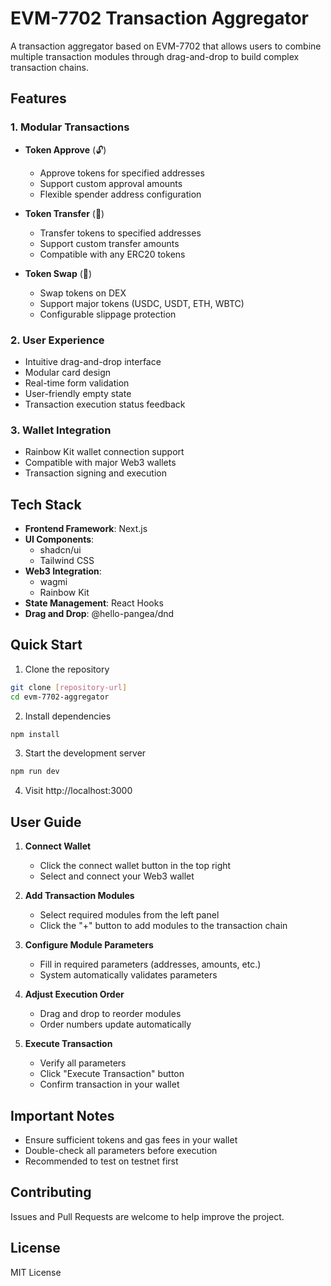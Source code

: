 # EVM-7702 Transaction Aggregator

A transaction aggregator based on EVM-7702 that allows users to combine multiple transaction modules through drag-and-drop to build complex transaction chains.

## Features

### 1. Modular Transactions
- **Token Approve** (🔓)
  - Approve tokens for specified addresses
  - Support custom approval amounts
  - Flexible spender address configuration

- **Token Transfer** (💸)
  - Transfer tokens to specified addresses
  - Support custom transfer amounts
  - Compatible with any ERC20 tokens

- **Token Swap** (🔄)
  - Swap tokens on DEX
  - Support major tokens (USDC, USDT, ETH, WBTC)
  - Configurable slippage protection

### 2. User Experience
- Intuitive drag-and-drop interface
- Modular card design
- Real-time form validation
- User-friendly empty state
- Transaction execution status feedback

### 3. Wallet Integration
- Rainbow Kit wallet connection support
- Compatible with major Web3 wallets
- Transaction signing and execution

## Tech Stack

- **Frontend Framework**: Next.js
- **UI Components**: 
  - shadcn/ui
  - Tailwind CSS
- **Web3 Integration**: 
  - wagmi
  - Rainbow Kit
- **State Management**: React Hooks
- **Drag and Drop**: @hello-pangea/dnd

## Quick Start

1. Clone the repository
```bash
git clone [repository-url]
cd evm-7702-aggregator
```

2. Install dependencies
```bash
npm install
```

3. Start the development server
```bash
npm run dev
```

4. Visit http://localhost:3000

## User Guide

1. **Connect Wallet**
   - Click the connect wallet button in the top right
   - Select and connect your Web3 wallet

2. **Add Transaction Modules**
   - Select required modules from the left panel
   - Click the "+" button to add modules to the transaction chain

3. **Configure Module Parameters**
   - Fill in required parameters (addresses, amounts, etc.)
   - System automatically validates parameters

4. **Adjust Execution Order**
   - Drag and drop to reorder modules
   - Order numbers update automatically

5. **Execute Transaction**
   - Verify all parameters
   - Click "Execute Transaction" button
   - Confirm transaction in your wallet

## Important Notes

- Ensure sufficient tokens and gas fees in your wallet
- Double-check all parameters before execution
- Recommended to test on testnet first

## Contributing

Issues and Pull Requests are welcome to help improve the project.

## License

MIT License 